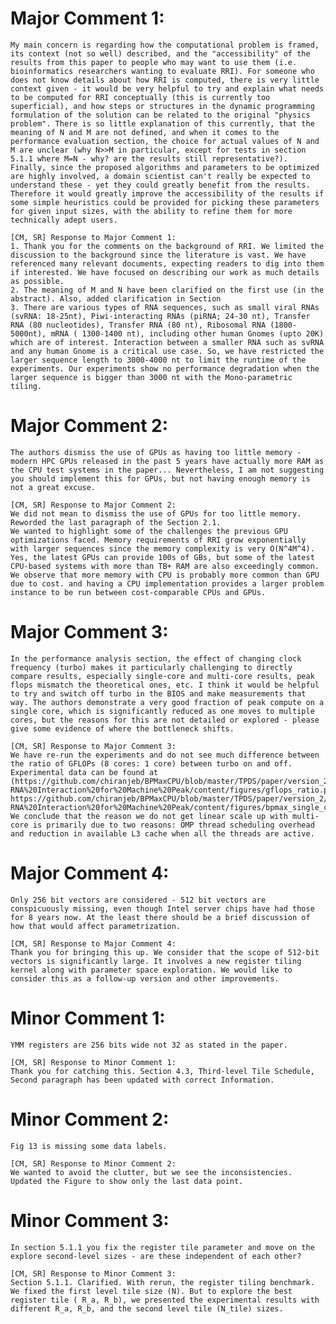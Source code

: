 
# Major Comment 1:
    My main concern is regarding how the computational problem is framed, its context (not so well) described, and the "accessibility" of the results from this paper to people who may want to use them (i.e. bioinformatics researchers wanting to evaluate RRI). For someone who does not know details about how RRI is computed, there is very little context given - it would be very helpful to try and explain what needs to be computed for RRI conceptually (this is currently too superficial), and how steps or structures in the dynamic programming formulation of the solution can be related to the original "physics problem". There is so little explanation of this currently, that the meaning of N and M are not defined, and when it comes to the performance evaluation section, the choice for actual values of N and M are unclear (why N>>M in particular, except for tests in section 5.1.1 where M=N - why? are the results still representative?). Finally, since the proposed algorithms and parameters to be optimized are highly involved, a domain scientist can't really be expected to understand these - yet they could greatly benefit from the results. Therefore it would greatly improve the accessibility of the results if some simple heuristics could be provided for picking these parameters for given input sizes, with the ability to refine them for more technically adept users.

    [CM, SR] Response to Major Comment 1: 
    1. Thank you for the comments on the background of RRI. We limited the discussion to the background since the literature is vast. We have referenced many relevant documents, expecting readers to dig into them if interested. We have focused on describing our work as much details as possible. 
    2. The meaning of M and N have been clarified on the first use (in the abstract). Also, added clarification in Section 
    3. There are various types of RNA sequences, such as small viral RNAs (svRNA: 18-25nt), Piwi-interacting RNAs (piRNA; 24-30 nt), Transfer RNA (80 nucleotides), Transfer RNA (80 nt), Ribosomal RNA (1800-5000nt), mRNA ( 1300-1400 nt), including other human Gnomes (upto 20K) which are of interest. Interaction between a smaller RNA such as svRNA and any human Gnome is a critical use case. So, we have restricted the larger sequence length to 3000-4000 nt to limit the runtime of the experiments. Our experiments show no performance degradation when the larger sequence is bigger than 3000 nt with the Mono-parametric tiling. 

# Major Comment 2:
    The authors dismiss the use of GPUs as having too little memory - modern HPC GPUs released in the past 5 years have actually more RAM as the CPU test systems in the paper... Nevertheless, I am not suggesting you should implement this for GPUs, but not having enough memory is not a great excuse.
    
    [CM, SR] Response to Major Comment 2: 
    We did not mean to dismiss the use of GPUs for too little memory. Reworded the last paragraph of the Section 2.1.
    We wanted to highlight some of the challenges the previous GPU optimizations faced. Memory requirements of RRI grow exponentially with larger sequences since the memory complexity is very O(N^4M^4). Yes, the latest GPUs can provide 100s of GBs, but some of the latest CPU-based systems with more than TB+ RAM are also exceedingly common. We observe that more memory with CPU is probably more common than GPU due to cost. and having a CPU implementation provides a larger problem instance to be run between cost-comparable CPUs and GPUs.

# Major Comment 3:
    In the performance analysis section, the effect of changing clock frequency (turbo) makes it particularly challenging to directly compare results, especially single-core and multi-core results, peak flops mismatch the theoretical ones, etc. I think it would be helpful to try and switch off turbo in the BIOS and make measurements that way. The authors demonstrate a very good fraction of peak compute on a single core, which is significantly reduced as one moves to multiple cores, but the reasons for this are not detailed or explored - please give some evidence of where the bottleneck shifts.
    
    [CM, SR] Response to Major Comment 3:
    We have re-run the experiments and do not see much difference between the ratio of GFLOPs (8 cores: 1 core) between turbo on and off. Experimental data can be found at (https://github.com/chiranjeb/BPMaxCPU/blob/master/TPDS/paper/version_2/latex/Accelerating%20RNA-RNA%20Interaction%20for%20Machine%20Peak/content/figures/gflops_ratio.png, https://github.com/chiranjeb/BPMaxCPU/blob/master/TPDS/paper/version_2/latex/Accelerating%20RNA-RNA%20Interaction%20for%20Machine%20Peak/content/figures/bpmax_single_core_turbo_on_off.png) We conclude that the reason we do not get linear scale up with multi-core is primarily due to two reasons: OMP thread scheduling overhead and reduction in available L3 cache when all the threads are active. 

# Major Comment 4:
    Only 256 bit vectors are considered - 512 bit vectors are conspicuously missing, even though Intel server chips have had those for 8 years now. At the least there should be a brief discussion of how that would affect parametrization.

    [CM, SR] Response to Major Comment 4:
    Thank you for bringing this up. We consider that the scope of 512-bit vectors is significantly large. It involves a new register tiling kernel along with parameter space exploration. We would like to consider this as a follow-up version and other improvements.


# Minor Comment 1:
    YMM registers are 256 bits wide not 32 as stated in the paper.
    
    [CM, SR] Response to Minor Comment 1:
    Thank you for catching this. Section 4.3, Third-level Tile Schedule, Second paragraph has been updated with correct Information.

# Minor Comment 2:
    Fig 13 is missing some data labels.
    
    [CM, SR] Response to Minor Comment 2:
    We wanted to avoid the clutter, but we see the inconsistencies. Updated the Figure to show only the last data point.

# Minor Comment 3:
    In section 5.1.1 you fix the register tile parameter and move on the explore second-level sizes - are these independent of each other?
    
    [CM, SR] Response to Minor Comment 3:
    Section 5.1.1. Clarified. With rerun, the register tiling benchmark. We fixed the first level tile size (N). But to explore the best register tile ( R_a, R_b), we presented the experimental results with different R_a, R_b, and the second level tile (N_tile) sizes.